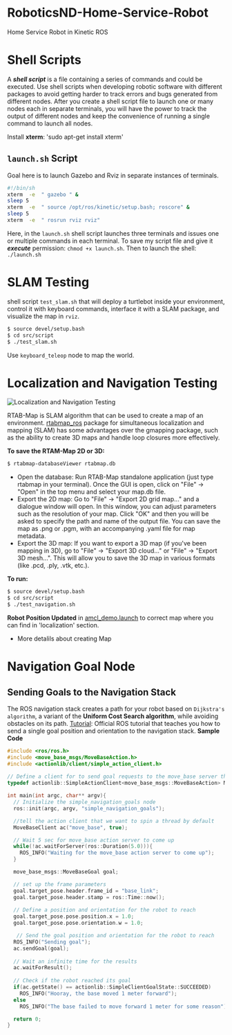 # RoboticsND-Home-Service-Robot

Home Service Robot in Kinetic ROS


# Shell Scripts
A ***shell script*** is a file containing a series of commands and could be executed. Use shell scripts when developing robotic software with different packages to avoid getting harder to track errors and bugs generated from different nodes. After you create a shell script file to launch one or many nodes each in separate terminals, you will have the power to track the output of different nodes and keep the convenience of running a single command to launch all nodes.

Install **xterm**: 'sudo apt-get install xterm'
## `launch.sh` Script
Goal here is to launch Gazebo and Rviz in separate instances of terminals.
```sh
#!/bin/sh
xterm  -e  " gazebo " &
sleep 5
xterm  -e  " source /opt/ros/kinetic/setup.bash; roscore" & 
sleep 5
xterm  -e  " rosrun rviz rviz" 
```
Here, in the `launch.sh` shell script launches three terminals and issues one or multiple commands in each terminal. To save my script file and give it ***execute*** permission: `chmod +x launch.sh`. Then to launch the shell: `./launch.sh`

# SLAM Testing
shell script `test_slam.sh` that will deploy a turtlebot inside your environment, control it with keyboard commands, interface it with a SLAM package, and visualize the map in `rviz`.
```bash
$ source devel/setup.bash
$ cd src/script
$ ./test_slam.sh
```
Use `keyboard_teleop` node to map the world.

# Localization and Navigation Testing
![Localization and Navigation Testing][image1]
<!-- ![Localization and Navigation Testing2][image2] -->

[//]: # (Image References)
[image1]: https://github.com/bmaxdk/RoboticsND-Home-Service-Robot/blob/main/img/Nav3.gif "Localization and Navigation Testing"
<!-- [image2]: https://github.com/bmaxdk/RoboticsND-Home-Service-Robot/blob/main/img/a.gif "Localization and Navigation Testing2" -->

RTAB-Map is SLAM algorithm that can be used to create a map of an environment. [rtabmap_ros](http://wiki.ros.org/rtabmap_ros) package for simultaneous localization and mapping (SLAM) has some advantages over the gmapping package, such as the ability to create 3D maps and handle loop closures more effectively.

**To save the RTAM-Map 2D or 3D:**
```bash
$ rtabmap-databaseViewer rtabmap.db
```
* Open the database: Run RTAB-Map standalone application (just type rtabmap in your terminal). Once the GUI is open, click on "File" -> "Open" in the top menu and select your map.db file.
* Export the 2D map: Go to "File" -> "Export 2D grid map..." and a dialogue window will open. In this window, you can adjust parameters such as the resolution of your map. Click "OK" and then you will be asked to specify the path and name of the output file. You can save the map as .png or .pgm, with an accompanying .yaml file for map metadata.
* Export the 3D map: If you want to export a 3D map (if you've been mapping in 3D), go to "File" -> "Export 3D cloud..." or "File" -> "Export 3D mesh...". This will allow you to save the 3D map in various formats (like .pcd, .ply, .vtk, etc.).

**To run:**
```bash
$ source devel/setup.bash
$ cd src/script
$ ./test_navigation.sh
```

**Robot Position Updated** in [amcl_demo.launch](https://github.com/bmaxdk/RoboticsND-Home-Service-Robot/blob/main/src/turtlebot_simulator/turtlebot_gazebo/launch/amcl_demo.launch) to correct map where you can find in 'localization' section.
* More detalils about creating Map

# Navigation Goal Node
## Sending Goals to the Navigation Stack
The ROS navigation stack creates a path for your robot based on `Dijkstra's algorithm`, a variant of the **Uniform Cost Search algorithm**, while avoiding obstacles on its path.
[Tutorial](http://wiki.ros.org/navigation/Tutorials/SendingSimpleGoals): Official ROS tutorial that teaches you how to send a single goal position and orientation to the navigation stack.
**Sample Code**
```cpp
#include <ros/ros.h>
#include <move_base_msgs/MoveBaseAction.h>
#include <actionlib/client/simple_action_client.h>
 
// Define a client for to send goal requests to the move_base server through a SimpleActionClient
typedef actionlib::SimpleActionClient<move_base_msgs::MoveBaseAction> MoveBaseClient;

int main(int argc, char** argv){
  // Initialize the simple_navigation_goals node
  ros::init(argc, argv, "simple_navigation_goals");

  //tell the action client that we want to spin a thread by default
  MoveBaseClient ac("move_base", true);

  // Wait 5 sec for move_base action server to come up
  while(!ac.waitForServer(ros::Duration(5.0))){
    ROS_INFO("Waiting for the move_base action server to come up");
  }

  move_base_msgs::MoveBaseGoal goal;

  // set up the frame parameters
  goal.target_pose.header.frame_id = "base_link";
  goal.target_pose.header.stamp = ros::Time::now();
  
  // Define a position and orientation for the robot to reach
  goal.target_pose.pose.position.x = 1.0;
  goal.target_pose.pose.orientation.w = 1.0;

   // Send the goal position and orientation for the robot to reach
  ROS_INFO("Sending goal");
  ac.sendGoal(goal);
  
  // Wait an infinite time for the results
  ac.waitForResult();
  
  // Check if the robot reached its goal
  if(ac.getState() == actionlib::SimpleClientGoalState::SUCCEEDED)
    ROS_INFO("Hooray, the base moved 1 meter forward");
  else
    ROS_INFO("The base failed to move forward 1 meter for some reason");

  return 0;
}
```